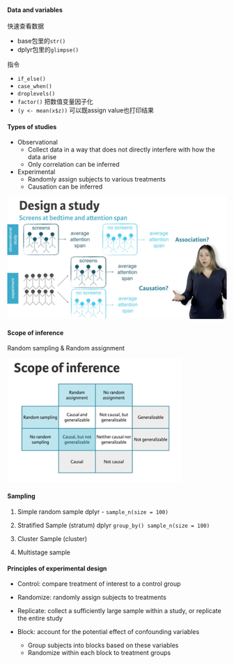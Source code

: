 
#### Data and variables
快速查看数据
- base包里的`str()`
- dplyr包里的`glimpse()`

指令
- `if_else()`
- `case_when()`
- `droplevels()`
- `factor()` 把数值变量因子化
- `(y <- mean(x$z))` 可以既assign value也打印结果

#### Types of studies
- Observational
	- Collect data in a way that does not directly interfere with how the data arise
	- Only correlation can be inferred
- Experimental
	- Randomly assign subjects to various treatments
	- Causation can be inferred

<img src="rlearning-study-design.png" width="600">

#### Scope of inference
Random sampling & Random assignment

<img src="rlearning-random.png" width="400">

#### Sampling
1. Simple random sample
dplyr - `sample_n(size = 100)`

2. Stratified Sample (stratum)
dplyr
`group_by()
 sample_n(size = 100)`

3. Cluster Sample (cluster)
4. Multistage sample

#### Principles of experimental design
- Control: compare treatment of interest to a control group

- Randomize: randomly assign subjects to treatments

- Replicate: collect a sufficiently large sample within a study, or replicate the entire study

- Block: account for the potential effect of confounding variables
	- Group subjects into blocks based on these variables
	- Randomize within each block to treatment groups

